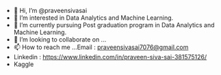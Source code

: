 - 👋 Hi, I’m @praveensivasai
- 👀 I’m interested in Data Analytics and Machine Learning.
- 🌱 I’m currently pursuing Post graduation program in Data Analytics and Machine Learning.
- 💞️ I’m looking to collaborate on ...
- 📫 How to reach me ...Email : praveensivasai7076@gmail.com
- Linkedin : https://www.linkedin.com/in/praveen-siva-sai-381575126/
- Kaggle

<!---
praveensivasai is a ✨ special ✨ repository because its `README.md` (this file) appears on your GitHub profile.
You can click the Preview link to take a look at your changes.
--->
